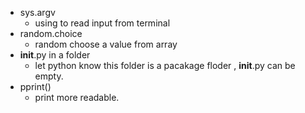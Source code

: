 * sys.argv
    * using to read input from terminal
* random.choice
    * random choose a value from array 
* __init__.py in a folder
    * let python know this folder is a pacakage floder , __init__.py can be empty.
* pprint()
    * print more readable.
